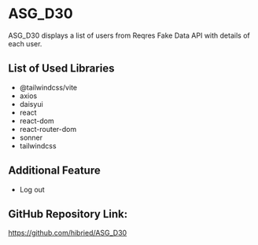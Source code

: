 # ASG_D30

ASG_D30 displays a list of users from Reqres Fake Data API with details of each user.

## List of Used Libraries
- @tailwindcss/vite
- axios
- daisyui
- react
- react-dom
- react-router-dom
- sonner
- tailwindcss

## Additional Feature
- Log out

## GitHub Repository Link:

https://github.com/hibried/ASG_D30
